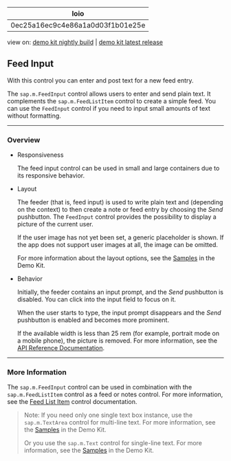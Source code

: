 <!-- loio0ec25a16ec9c4e86a1a0d03f1b01e25e -->

| loio |
| -----|
| 0ec25a16ec9c4e86a1a0d03f1b01e25e |

<div id="loio">

view on: [demo kit nightly build](https://openui5nightly.hana.ondemand.com/#/topic/0ec25a16ec9c4e86a1a0d03f1b01e25e) | [demo kit latest release](https://openui5.hana.ondemand.com/#/topic/0ec25a16ec9c4e86a1a0d03f1b01e25e)</div>

## Feed Input

With this control you can enter and post text for a new feed entry.

The `sap.m.FeedInput` control allows users to enter and send plain text. It complements the `sap.m.FeedListItem` control to create a simple feed. You can use the `FeedInput` control if you need to input small amounts of text without formatting.

***

### Overview

-   Responsiveness

    The feed input control can be used in small and large containers due to its responsive behavior.

-   Layout

    The feeder \(that is, feed input\) is used to write plain text and \(depending on the context\) to then create a note or feed entry by choosing the *Send* pushbutton. The `FeedInput` control provides the possibility to display a picture of the current user.

    If the user image has not yet been set, a generic placeholder is shown. If the app does not support user images at all, the image can be omitted.

    For more information about the layout options, see the [Samples](https://openui5.hana.ondemand.com/explored.html#/sample/sap.m.sample.FeedInput/preview) in the Demo Kit.

-   Behavior

    Initially, the feeder contains an input prompt, and the *Send* pushbutton is disabled. You can click into the input field to focus on it.

    When the user starts to type, the input prompt disappears and the *Send* pushbutton is enabled and becomes more prominent.

    If the available width is less than 25 rem \(for example, portrait mode on a mobile phone\), the picture is removed. For more information, see the [API Reference Documentation](https://openui5.hana.ondemand.com/#docs/api/symbols/sap.m.FeedInput.html).


***

### More Information

The `sap.m.FeedInput` control can be used in combination with the `sap.m.FeedListItem` control as a feed or notes control. For more information, see the [Feed List Item](Feed_List_Item_14a9900.md) control documentation.

> Note:
> If you need only one single text box instance, use the `sap.m.TextArea` control for multi-line text. For more information, see the [Samples](https://openui5.hana.ondemand.com/explored.html#/entity/sap.m.TextArea/samples) in the Demo Kit.
> 
> Or you use the `sap.m.Text` control for single-line text. For more information, see the [Samples](https://openui5.hana.ondemand.com/explored.html#/entity/sap.m.Text/samples) in the Demo Kit.
> 
> 

